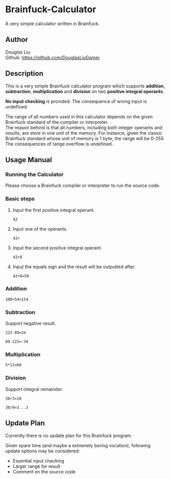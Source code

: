 # **Brainfuck-Calculator**
A very simple calculator written in Brainfuck.

## **Author**
Douglas Liu \
Github: <https://github.com/DouglasLiuGamer>

## **Description**
This is a very simple Brainfuck calculator program which supports **addition**, **subtraction**, **multiplication** and **division** on two **positive integral operants**.

**No input checking** is provided. The consequence of wrong input is undefined.

The range of all numbers used in this calculator depends on the given Brainfuck standard of the compiler or interpreter.\
The reason behind is that all numbers, including both integer operants and results, are store in one unit of the memory. For instance, given the classic Brainfuck standard whose unit of memory is 1 byte, the range will be 0-255.\
The consequences of range overflow is undefined.

## **Usage Manual**
### **Running the Calculator**
Please choose a Brainfuck compiler or interpreter to run the source code.

### **Basic steps**
1. Input the first positive integral operant.
   ```
   42
   ```
2. Input one of the operants.
   ```
   42+
   ```
3. Input the second positive integral operant.
   ```
   42+8
   ```
4. Input the equals sign and the result will be outputted after.
   ```
   42+8=50
   ```

### **Addition**
```
100+54=154
```

### **Subtraction**
Support negative result.
```
123-89=34
```
```
89-123=-34
```

### **Multiplication**
```
5*12=60
```

### **Division**
Support integral remainder.
```
30/3=10
```
```
30/9=3...3
```

## **Update Plan**
Currently there is no update plan for this Brainfuck program.

Given spare time (and maybe a extremely boring vocation), following update options may be considered:
* Essential input checking
* Larger range for result
* Comment on the source code